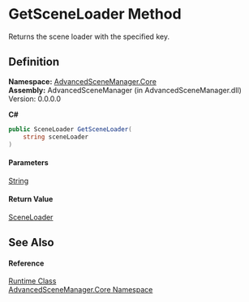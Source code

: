 # GetSceneLoader Method

Returns the scene loader with the specified key.

## Definition

**Namespace:** [AdvancedSceneManager.Core](N_AdvancedSceneManager_Core.md)\
**Assembly:** AdvancedSceneManager (in AdvancedSceneManager.dll) Version: 0.0.0.0

**C#**

```c#
public SceneLoader GetSceneLoader(
	string sceneLoader
)
```

#### Parameters

&#x20; [String](https://learn.microsoft.com/dotnet/api/system.string)&#x20;

#### Return Value

[SceneLoader](T_AdvancedSceneManager_Core_SceneLoader.md)

## See Also

#### Reference

[Runtime Class](T_AdvancedSceneManager_Core_Runtime.md)\
[AdvancedSceneManager.Core Namespace](N_AdvancedSceneManager_Core.md)
